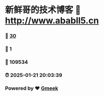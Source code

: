 # 新鲜哥的技术博客 :link: http://www.ababll5.cn 
### :page_facing_up: [30](http://www.ababll5.cn/tag.html) 
### :speech_balloon: 1 
### :hibiscus: 109534 
### :alarm_clock: 2025-01-21 20:03:39 
### Powered by :heart: [Gmeek](https://github.com/Meekdai/Gmeek)
